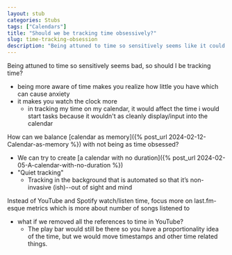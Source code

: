 ```yaml
---
layout: stub
categories: Stubs
tags: ["Calendars"]
title: "Should we be tracking time obsessively?"
slug: time-tracking-obsession
description: "Being attuned to time so sensitively seems like it could lead to negative consequences."
---
```


Being attuned to time so sensitively seems bad, so should I be tracking time? 
* being more aware of time makes you realize how little you have which can cause anxiety
* it makes you watch the clock more
    * in tracking my time on my calendar, it would affect the time i would start tasks because it wouldn't as cleanly display/input into the calendar

How can we balance [calendar as memory]({% post_url 2024-02-12-Calendar-as-memory %}) with not being as time obsessed?
* We can try to create [a calendar with no duration]({% post_url 2024-02-05-A-calendar-with-no-duration %})
* "Quiet tracking"
    * Tracking in the background that is automated so that it’s non-invasive (ish)--out of sight and mind

Instead of YouTube and Spotify watch/listen time, focus more on last.fm-esque metrics which is more about number of songs listened to
* what if we removed all the references to time in YouTube? 
    * The play bar would still be there so you have a proportionality idea of the time, but we would move timestamps and other time related things.